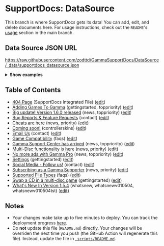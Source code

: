 # SupportDocs: DataSource
This branch is where SupportDocs gets its data! You can add, edit, and delete documents here. For usage instructions, check out the `README`'s [usage](https://github.com/aheze/SupportDocs#using-the-github-repository) section in the main branch.

## Data Source JSON URL
<a href="https://raw.githubusercontent.com/zodttd/GammaSupportDocs/DataSource/_data/supportdocs_datasource.json">https://raw.githubusercontent.com/zodttd/GammaSupportDocs/DataSource/_data/supportdocs_datasource.json</a>

<details markdown="1">
<summary><strong>Show examples</strong></summary>

<hr>

### SwiftUI
```swift
struct SwiftUIExampleView_MinimalCode: View {
    let dataSource = URL(string: "https://raw.githubusercontent.com/zodttd/GammaSupportDocs/DataSource/_data/supportdocs_datasource.json")!
    @State var supportDocsPresented = false
    
    var body: some View {
        Button("Present SupportDocs from SwiftUI!") { supportDocsPresented = true }
        .sheet(isPresented: $supportDocsPresented, content: {
            SupportDocsView(dataSource: dataSource, isPresented: $supportDocsPresented)
        })
    }
}
```

### UIKit
```swift
class UIKitExampleController_MinimalCode: UIViewController {
    /**
    Connect this inside the storyboard.
    
    This is just for demo purposes, so it's not connected yet.
    */
    @IBAction func presentButtonPressed(_ sender: Any) {
        let dataSource = URL(string: "https://raw.githubusercontent.com/zodttd/GammaSupportDocs/DataSource/_data/supportdocs_datasource.json")!
    
        let supportDocsViewController = SupportDocsViewController(dataSource: dataSource)
        self.present(supportDocsViewController, animated: true, completion: nil)
    }
}
```

<hr>

</details>

## Table of Contents
- [404 Page](https://zodttd.github.io/GammaSupportDocs/404) (SupportDocs Integrated File) ([edit](https://github.com/zodttd/GammaSupportDocs/edit/DataSource/404.md))
- [Adding Games To Gamma](https://zodttd.github.io/GammaSupportDocs/GettingStarted/AddGames) (gettingstarted, toppriority) ([edit](https://github.com/zodttd/GammaSupportDocs/edit/DataSource/GettingStarted/AddGames.md))
- [Big update! Version 1.6.0 released](https://zodttd.github.io/GammaSupportDocs/News/Version010600) (news, toppriority) ([edit](https://github.com/zodttd/GammaSupportDocs/edit/DataSource/News/Version010600.md))
- [Bug Reports & Feature Requests](https://zodttd.github.io/GammaSupportDocs/Contact/BugReport2) (contact) ([edit](https://github.com/zodttd/GammaSupportDocs/edit/DataSource/Contact/BugReport2.md))
- [Cheats are here](https://zodttd.github.io/GammaSupportDocs/News/CheatCodes-2) (news, priority) ([edit](https://github.com/zodttd/GammaSupportDocs/edit/DataSource/News/CheatCodes-2.md))
- [Coming soon!](https://zodttd.github.io/GammaSupportDocs/ControllerSkins/ComingSoon) (controllerskins) ([edit](https://github.com/zodttd/GammaSupportDocs/edit/DataSource/ControllerSkins/ComingSoon.md))
- [Email Us](https://zodttd.github.io/GammaSupportDocs/Contact/Email) (contact) ([edit](https://github.com/zodttd/GammaSupportDocs/edit/DataSource/Contact/Email.md))
- [Game Compatibility](https://zodttd.github.io/GammaSupportDocs/FAQs/Compatibility) (faqs) ([edit](https://github.com/zodttd/GammaSupportDocs/edit/DataSource/FAQs/Compatibility.md))
- [Gamma Support Center has arrived](https://zodttd.github.io/GammaSupportDocs/News/GammaSupportArrived) (news, toppriority) ([edit](https://github.com/zodttd/GammaSupportDocs/edit/DataSource/News/GammaSupportArrived.md))
- [Multi-Disc functionality is here](https://zodttd.github.io/GammaSupportDocs/News/MutiDisc) (news, priority) ([edit](https://github.com/zodttd/GammaSupportDocs/edit/DataSource/News/MutiDisc.md))
- [No more ads with Gamma Pro](https://zodttd.github.io/GammaSupportDocs/News/GammaPro) (news, toppriority) ([edit](https://github.com/zodttd/GammaSupportDocs/edit/DataSource/News/GammaPro.md))
- [Settings](https://zodttd.github.io/GammaSupportDocs/GettingStarted/Settings) (gettingstarted) ([edit](https://github.com/zodttd/GammaSupportDocs/edit/DataSource/GettingStarted/Settings.md))
- [Social Media - Follow us!](https://zodttd.github.io/GammaSupportDocs/Contact/SocialMedia) (contact) ([edit](https://github.com/zodttd/GammaSupportDocs/edit/DataSource/Contact/SocialMedia.md))
- [Subscribing as a Gamma Supporter](https://zodttd.github.io/GammaSupportDocs/News/GammaSupporters) (news, priority) ([edit](https://github.com/zodttd/GammaSupportDocs/edit/DataSource/News/GammaSupporters.md))
- [Supported File Types](https://zodttd.github.io/GammaSupportDocs/FAQs/SupportedFileTypes) (faqs) ([edit](https://github.com/zodttd/GammaSupportDocs/edit/DataSource/FAQs/SupportedFileTypes.md))
- [Swap a CD in a multi-disc game](https://zodttd.github.io/GammaSupportDocs/GettingStarted/MultiDisc) (gettingstarted) ([edit](https://github.com/zodttd/GammaSupportDocs/edit/DataSource/GettingStarted/MultiDisc.md))
- [What's New In Version 1.5.4](https://zodttd.github.io/GammaSupportDocs/WhatsNew/v010504tst) (whatsnew, whatsnewv010504, whatsnewv010504tst) ([edit](https://github.com/zodttd/GammaSupportDocs/edit/DataSource/WhatsNew/v010504tst.md))


## Notes
- Your changes make take up to five minutes to deploy. You can track the deployment progress [here](https://github.com/zodttd/GammaSupportDocs/deployments/activity_log?environment=github-pages).
- Do **not** update this file (`README.md`) directly. Your changes will be overriden the next time you push (the GitHub Action will regenerate this file). Instead, update the file in [`_scripts/README.md`](https://github.com/zodttd/GammaSupportDocs/edit/DataSource/_scripts/README.md). 
